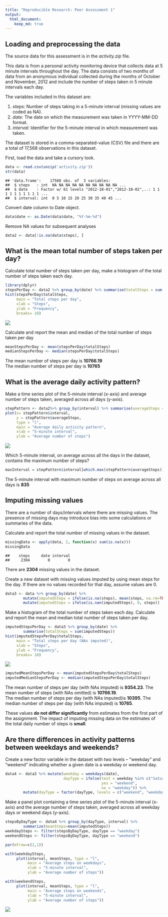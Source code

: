 ```yaml
---
title: "Reproducible Research: Peer Assessment 1"
output: 
  html_document:
    keep_md: true
---
```


## Loading and preprocessing the data
The source data for this assessment is in the *activity.zip* file.  

This data is from a personal activity monitoring device that collects data at 5 
minute intervals throughout the day. The data consists of two months of data from
an anonymous individual collected during the months of October and November, 2012
and include the number of steps taken in 5 minute intervals each day.  

The variables included in this dataset are:  
1. *steps:* Number of steps taking in a 5-minute interval (missing values are 
coded as NA).  
2. *date:* The date on which the measurement was taken in YYYY-MM-DD format.  
3. *interval:* Identifier for the 5-minute interval in which measurement was taken.  

The dataset is stored in a comma-separated-value (CSV) file and there are a total
of 17,568 observations in this dataset.  

First, load the data and take a cursory look.

```r
data <- read.csv(unzip('activity.zip'))
str(data)
```

```
## 'data.frame':	17568 obs. of  3 variables:
##  $ steps   : int  NA NA NA NA NA NA NA NA NA NA ...
##  $ date    : Factor w/ 61 levels "2012-10-01","2012-10-02",..: 1 1 1 1 1 1 1 1 1 1 ...
##  $ interval: int  0 5 10 15 20 25 30 35 40 45 ...
```

Convert date column to Date object. 

```r
data$date <- as.Date(data$date, "%Y-%m-%d")
```
 
Remove NA values for subsequent analyses

```r
data2 <- data[!is.na(data$steps), ]
```

## What is the mean total number of steps taken per day?
Calculate total number of steps taken per day, make a histogram of the total number of steps taken each day. 

```r
library(dplyr)
stepsPerDay <- data2 %>% group_by(date) %>% summarise(totalSteps = sum(steps))
hist(stepsPerDay$totalSteps, 
     main = "Total steps per day",
     xlab = "Steps",
     ylab = "Frequency",
     breaks= 10)
```

![](PA1_template_files/figure-html/unnamed-chunk-4-1.png)<!-- -->

Calculate and report the mean and median of the total number of steps taken per day  

```r
meanStepsPerDay <- mean(stepsPerDay$totalSteps)
medianStepsPerDay <- median(stepsPerDay$totalSteps)
```
The mean number of steps per day is **10766.19**  
The median number of steps per day is **10765**

## What is the average daily activity pattern?
Make a time series plot of the 5-minute interval (x-axis) and average number of
steps taken, averaged across all days (y-axis). 

```r
stepPattern <- data2%>% group_by(interval) %>% summarise(averageSteps = mean(steps))
plot(x= stepPattern$interval, 
     y = stepPattern$averageSteps,
     type = "l",
     main = "Average daily activity pattern",
     xlab = "5-minute interval",
     ylab = "Average number of steps")
```

![](PA1_template_files/figure-html/unnamed-chunk-6-1.png)<!-- -->

Which 5-minute interval, on average across all the days in the dataset, contains 
the maximum number of steps?

```r
maxInterval = stepPattern$interval[which.max(stepPattern$averageSteps)]
```
The 5-minute interval with maximum number of steps on average across all days
is **835**

## Imputing missing values
There are a number of days/intervals where there are missing values. The presence 
of missing days may introduce bias into some calculations or summaries of the data.  

Calculate and report the total number of missing values in the dataset.

```r
missingData <- apply(data, 2, function(x) sum(is.na(x)))
missingData
```

```
##    steps     date interval 
##     2304        0        0
```
There are **2304** missing values in the dataset.

Create a new dataset with missing values imputed by using mean steps for the day.
If there are no values recorded for that day, assume values are 0. 

```r
data3 <- data %>% group_by(date) %>%
        mutate(imputedSteps = ifelse(is.na(steps), mean(steps, na.rm=TRUE), steps)) %>%
        mutate(imputedSteps = ifelse(is.nan(imputedSteps), 0, steps))
```


Make a histogram of the total number of steps taken each day. Calculate and report 
the mean and median total number of steps taken per day.

```r
imputedStepsPerDay <- data3 %>% group_by(date) %>% 
        summarise(totalSteps = sum(imputedSteps))
hist(imputedStepsPerDay$totalSteps, 
     main = "Total steps per day (NAs imputed)",
     xlab = "Steps",
     ylab = "Frequency",
     breaks= 10)
```

![](PA1_template_files/figure-html/unnamed-chunk-10-1.png)<!-- -->

```r
imputedMeanStepsPerDay <- mean(imputedStepsPerDay$totalSteps)
imputedMedianStepsPerDay <- median(imputedStepsPerDay$totalSteps)
```
The mean number of steps per day (with NAs imputed) is **9354.23**. 
The mean number of steps (with NAs omitted) is **10766.19**.  
The median number of steps per day (with NAs imputed)is **10395**. 
The median number of steps per day (with NAs imputed) is **10765**.  

These values **do not differ significantly** from estimates from the first part of 
the assignment. The impact of imputing missing data on the estimates of the total
daily number of steps is **small**.

## Are there differences in activity patterns between weekdays and weekends?
Create a new factor variable in the dataset with two levels – “weekday” and 
“weekend” indicating whether a given date is a weekday or weekend day.

```r
data4 <- data3 %>% mutate(weekday = weekdays(date), 
                          dayType = ifelse(test = weekday %in% c("Saturday", "Sunday"), 
                                           yes = "weekend", 
                                           no = "weekday")) %>%
        mutate(dayType = factor(dayType, levels = c("weekend", "weekday")))
```

Make a panel plot containing a time series plot of the 5-minute interval (x-axis) 
and the average number of steps taken, averaged across all weekday days or weekend 
days (y-axis).


```r
stepsByDayType <- data4 %>% group_by(dayType, interval) %>% 
        summarize(meanSteps=mean(imputedSteps))
weekdaySteps <- filter(stepsByDayType, dayType == "weekday")
weekendSteps <- filter(stepsByDayType, dayType == "weekend")

par(mfrow=c(2,1))

with(weekdaySteps, 
     plot(interval, meanSteps, type = "l",
          main = "Average steps on weekdays",
          xlab = "5-minute interval",
          ylab = "Average number of steps"))

with(weekendSteps, 
     plot(interval, meanSteps, type = "l",
          main = "Average steps on weekends",
          xlab = "5-minute interval",
          ylab = "Average number of steps"))
```

![](PA1_template_files/figure-html/unnamed-chunk-12-1.png)<!-- -->

